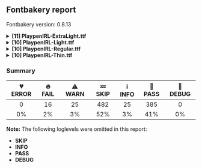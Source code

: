 ## Fontbakery report

Fontbakery version: 0.8.13

<details><summary><b>[11] PlaypenIRL-ExtraLight.ttf</b></summary><div><details><summary>🔥 <b>FAIL:</b> Check glyphs do not have components which are themselves components. (<a href="https://font-bakery.readthedocs.io/en/stable/fontbakery/profiles/googlefonts.html#com.google.fonts/check/glyf_nested_components">com.google.fonts/check/glyf_nested_components</a>)</summary><div>

>
>There have been bugs rendering variable fonts with nested components. Additionally, some static fonts with nested components have been reported to have rendering and printing issues.
>
>For more info, see: * https://github.com/googlefonts/fontbakery/issues/2961 * https://github.com/arrowtype/recursive/issues/412
>
* 🔥 **FAIL** The following glyphs have components which themselves are component glyphs:
	* uni1EAE
	* uni1EB0
	* uni1EB2
	* uni1EB4
	* uni1EA8
	* uni1EAA
	* Dcroat
	* uni1EC2
	* uni1EC4
	* IJacute
	* uni1ED4
	* uni1ED6
	* uni1EDA
	* uni1EE2
	* uni1EDC
	* uni1EDE
	* uni1EE0
	* uni1EE8
	* uni1EF0
	* uni1EEA
	* uni1EEC
	* uni1EEE
	* uni1EAF
	* uni1EB1
	* uni1EB3
	* uni1EB5
	* uni1EA5
	* uni1EA7
	* uni1EA9
	* uni1EAB
	* uni1EBF
	* uni1EC1
	* uni1EC3
	* uni1EC5
	* ijacute
	* uni1ED1
	* uni1ED3
	* uni1ED5
	* uni1ED7
	* uni1EDB
	* uni1EE3
	* uni1EDD
	* uni1EDF
	* uni1EE1
	* uni1EE9
	* uni1EF1
	* uni1EEB
	* uni1EED
	* uni1EEF
	* a.mod.fin
	* b.mod.ini
	* b.mod.med
	* b.mod.fin
	* c.mod.fin
	* d.mod.fin
	* f.mod.ini
	* f.mod.med
	* f.mod.fin
	* g.mod.ini
	* g.mod.med
	* g.mod.fin
	* h.mod.fin
	* i.mod.fin
	* j.mod.ini
	* j.mod.med
	* j.mod.fin
	* k.mod.fin
	* l.mod.fin
	* m.mod.fin
	* n.mod.fin
	* o.mod.ini
	* o.mod.med
	* o.mod.fin
	* p.mod.ini
	* p.mod.med
	* p.mod.fin
	* q.mod.ini
	* q.mod.med
	* q.mod.fin
	* r.mod.fin
	* s.mod.ini
	* u.mod.fin
	* v.mod.ini
	* v.mod.med
	* v.mod.fin
	* w.mod.ini
	* w.mod.med
	* w.mod.fin
	* x.mod.fin
	* y.mod.ini
	* y.mod.med
	* y.mod.fin
	* z.mod.fin
	* ae.mod.fin
	* oe.mod.fin
	* eth.mod.fin
	* ij.mod
	* ij.mod.ini
	* ij.mod.med
	* ij.mod.fin
	* b.jmc.fin
	* p.jmc
	* p.jmc.fin
	* q.jmc
	* q.jmc.fin
	* q.jmc_ar
	* q.jmc_ar.fin
	* s.jmc
	* germandbls.jmc.fin
	* ij.jmc.ini
	* ij.jmc.fin and thorn.jmc.fin [code: found-nested-components]
</div></details><details><summary>🔥 <b>FAIL:</b> PPEM must be an integer on hinted fonts. (<a href="https://font-bakery.readthedocs.io/en/stable/fontbakery/profiles/googlefonts.html#com.google.fonts/check/integer_ppem_if_hinted">com.google.fonts/check/integer_ppem_if_hinted</a>)</summary><div>

>
>Hinted fonts must have head table flag bit 3 set.
>
>Per https://docs.microsoft.com/en-us/typography/opentype/spec/head, bit 3 of Head::flags decides whether PPEM should be rounded. This bit should always be set for hinted fonts.
>
>Note: Bit 3 = Force ppem to integer values for all internal scaler math; May use fractional ppem sizes if this bit is clear;
>
* 🔥 **FAIL** This is a hinted font, so it must have bit 3 set on the flags of the head table, so that PPEM values will be rounded into an integer value.

This can be accomplished by using the 'gftools fix-hinting' command.

# create virtualenv
python3 -m venv venv
# activate virtualenv
source venv/bin/activate
# install gftools
pip install git+https://www.github.com/googlefonts/tools [code: bad-flags]
</div></details><details><summary>🔥 <b>FAIL:</b> Checking OS/2 usWinAscent & usWinDescent. (<a href="https://font-bakery.readthedocs.io/en/stable/fontbakery/profiles/universal.html#com.google.fonts/check/family/win_ascent_and_descent">com.google.fonts/check/family/win_ascent_and_descent</a>)</summary><div>

>
>A font's winAscent and winDescent values should be greater than or equal to the head table's yMax, abs(yMin) values. If they are less than these values, clipping can occur on Windows platforms (https://github.com/RedHatBrand/Overpass/issues/33).
>
>If the font includes tall/deep writing systems such as Arabic or Devanagari, the winAscent and winDescent can be greater than the yMax and abs(yMin) to accommodate vowel marks.
>
>When the win Metrics are significantly greater than the upm, the linespacing can appear too loose. To counteract this, enabling the OS/2 fsSelection bit 7 (Use_Typo_Metrics), will force Windows to use the OS/2 typo values instead. This means the font developer can control the linespacing with the typo values, whilst avoiding clipping by setting the win values to values greater than the yMax and abs(yMin).
>
* 🔥 **FAIL** OS/2.usWinAscent value should be equal or greater than 1454, but got 981 instead [code: ascent]
* 🔥 **FAIL** OS/2.usWinDescent value should be equal or greater than 626, but got 481 instead. [code: descent]
</div></details><details><summary>🔥 <b>FAIL:</b> Checking post.italicAngle value. (derived from com.google.fonts/check/italic_angle) (<a href="https://font-bakery.readthedocs.io/en/stable/fontbakery/profiles/post.html#com.google.fonts/check/italic_angle">com.google.fonts/check/italic_angle</a>)</summary><div>

>
>The 'post' table italicAngle property should be a reasonable amount, likely not more than 30°. Note that in the OpenType specification, the value is negative for a rightward lean.
>
>https://docs.microsoft.com/en-us/typography/opentype/spec/post
>
* 🔥 **FAIL** Font is not italic, so post.italicAngle should be equal to zero. [code: non-zero-upright]
</div></details><details><summary>⚠ <b>WARN:</b> Combined length of family and style must not exceed 27 characters. (<a href="https://font-bakery.readthedocs.io/en/stable/fontbakery/profiles/googlefonts.html#com.google.fonts/check/name/family_and_style_max_length">com.google.fonts/check/name/family_and_style_max_length</a>)</summary><div>

>
>According to a GlyphsApp tutorial [1], in order to make sure all versions of Windows recognize it as a valid font file, we must make sure that the concatenated length of the familyname (NameID.FONT_FAMILY_NAME) and style (NameID.FONT_SUBFAMILY_NAME) strings in the name table do not exceed 20 characters.
>
>After discussing the problem in more detail at FontBakery issue #2179 [2] we decided that allowing up to 27 chars would still be on the safe side, though.
>
>[1] https://glyphsapp.com/tutorials/multiple-masters-part-3-setting-up-instances [2] https://github.com/googlefonts/fontbakery/issues/2179
>
* ⚠ **WARN** The combined length of family and style exceeds 27 chars in the following 'WINDOWS' entries:
 FONT_FAMILY_NAME = 'Playpen IRL ExtraLight' / SUBFAMILY_NAME = 'Regular'

Please take a look at the conversation at https://github.com/googlefonts/fontbakery/issues/2179 in order to understand the reasoning behind these name table records max-length criteria. [code: too-long]
</div></details><details><summary>⚠ <b>WARN:</b> Ensure fonts have ScriptLangTags declared on the 'meta' table. (<a href="https://font-bakery.readthedocs.io/en/stable/fontbakery/profiles/googlefonts.html#com.google.fonts/check/meta/script_lang_tags">com.google.fonts/check/meta/script_lang_tags</a>)</summary><div>

>
>The OpenType 'meta' table originated at Apple. Microsoft added it to OT with just two DataMap records:
>
>- dlng: comma-separated ScriptLangTags that indicate which scripts, or languages and scripts, with possible variants, the font is designed for.
>
>- slng: comma-separated ScriptLangTags that indicate which scripts, or languages and scripts, with possible variants, the font supports.
>
>The slng structure is intended to describe which languages and scripts the font overall supports. For example, a Traditional Chinese font that also contains Latin characters, can indicate Hant,Latn, showing that it supports Hant, the Traditional Chinese variant of the Hani script, and it also supports the Latn script.
>
>The dlng structure is far more interesting. A font may contain various glyphs, but only a particular subset of the glyphs may be truly "leading" in the design, while other glyphs may have been included for technical reasons. Such a Traditional Chinese font could only list Hant there, showing that it’s designed for Traditional Chinese, but the font would omit Latn, because the developers don’t think the font is really recommended for purely Latin-script use.
>
>The tags used in the structures can comprise just script, or also language and script. For example, if a font has Bulgarian Cyrillic alternates in the locl feature for the cyrl BGR OT languagesystem, it could also indicate in dlng explicitly that it supports bul-Cyrl. (Note that the scripts and languages in meta use the ISO language and script codes, not the OpenType ones).
>
>This check ensures that the font has the meta table containing the slng and dlng structures.
>
>All families in the Google Fonts collection should contain the 'meta' table. Windows 10 already uses it when deciding on which fonts to fall back to. The Google Fonts API and also other environments could use the data for smarter filtering. Most importantly, those entries should be added to the Noto fonts.
>
>In the font making process, some environments store this data in external files already. But the meta table provides a convenient way to store this inside the font file, so some tools may add the data, and unrelated tools may read this data. This makes the solution much more portable and universal.
>
* ⚠ **WARN** This font file does not have a 'meta' table. [code: lacks-meta-table]
</div></details><details><summary>⚠ <b>WARN:</b> Check font contains no unreachable glyphs (<a href="https://font-bakery.readthedocs.io/en/stable/fontbakery/profiles/universal.html#com.google.fonts/check/unreachable_glyphs">com.google.fonts/check/unreachable_glyphs</a>)</summary><div>

>
>Glyphs are either accessible directly through Unicode codepoints or through substitution rules.
>
>In Color Fonts, glyphs are also referenced by the COLR table.
>
>Any glyphs not accessible by either of these means are redundant and serve only to increase the font's file size.
>
* ⚠ **WARN** The following glyphs could not be reached by codepoint or substitution rules:

	- A.dec_locl

	- AE.cur.locl

	- F.cur_locl

	- G_locl

	- G_locl.au

	- IJacute

	- I_locl

	- M_locl

	- M_locl.au

	- OE.cur.locl

	- Q.cur_locl

	- Q.cur_locl.ini

	- Q.dec_pt

	- Q_locl

	- Q_locl.ini

	- T.cur_locl

	- U_locl.au

	- X.dec_locl

	- Y_locl

	- Z.dec_locl

	- _circle

	- b.jmc_dk

	- cnct.ful_t.lop_de_e

	- cnct.mlp_b_s.mod

	- cnct.mod_e_z.ful

	- f.alt1.mrr

	- f.ful_pe

	- f.ful_pl

	- four.alt1

	- i.loclTRK

	- ijacute

	- k.lop_pe

	- l.alt1.lop

	- nine.alt1

	- one.alt1

	- p.mrr_ca

	- seven.alt1

	- t.lop_de

	- uni030C.alt_locl

	- uni0312.case

	- x.cnt_de 

	- y_de
 [code: unreachable-glyphs]
</div></details><details><summary>⚠ <b>WARN:</b> Check if each glyph has the recommended amount of contours. (<a href="https://font-bakery.readthedocs.io/en/stable/fontbakery/profiles/universal.html#com.google.fonts/check/contour_count">com.google.fonts/check/contour_count</a>)</summary><div>

>
>Visually QAing thousands of glyphs by hand is tiring. Most glyphs can only be constructured in a handful of ways. This means a glyph's contour count will only differ slightly amongst different fonts, e.g a 'g' could either be 2 or 3 contours, depending on whether its double story or single story.
>
>However, a quotedbl should have 2 contours, unless the font belongs to a display family.
>
>This check currently does not cover variable fonts because there's plenty of alternative ways of constructing glyphs with multiple outlines for each feature in a VarFont. The expected contour count data for this check is currently optimized for the typical construction of glyphs in static fonts.
>
* ⚠ **WARN** This check inspects the glyph outlines and detects the total number of contours in each of them. The expected values are infered from the typical ammounts of contours observed in a large collection of reference font families. The divergences listed below may simply indicate a significantly different design on some of your glyphs. On the other hand, some of these may flag actual bugs in the font such as glyphs mapped to an incorrect codepoint. Please consider reviewing the design and codepoint assignment of these to make sure they are correct.

The following glyphs do not have the recommended number of contours:

	- Glyph name: Eth	Contours detected: 3	Expected: 2

	- Glyph name: aogonek	Contours detected: 3	Expected: 2

	- Glyph name: Dcroat	Contours detected: 3	Expected: 2

	- Glyph name: dcroat	Contours detected: 3	Expected: 2

	- Glyph name: eogonek	Contours detected: 3	Expected: 2

	- Glyph name: hbar	Contours detected: 2	Expected: 1

	- Glyph name: itilde	Contours detected: 4	Expected: 2

	- Glyph name: Lslash	Contours detected: 2	Expected: 1

	- Glyph name: lslash	Contours detected: 2	Expected: 1

	- Glyph name: Tbar	Contours detected: 2	Expected: 1

	- Glyph name: tbar	Contours detected: 2	Expected: 1

	- Glyph name: Uogonek	Contours detected: 2	Expected: 1

	- Glyph name: uogonek	Contours detected: 2	Expected: 1

	- Glyph name: ohorn	Contours detected: 3	Expected: 2

	- Glyph name: Uhorn	Contours detected: 2	Expected: 1

	- Glyph name: uhorn	Contours detected: 2	Expected: 1

	- Glyph name: uni1EDB	Contours detected: 4	Expected: 3

	- Glyph name: uni1EDD	Contours detected: 4	Expected: 3

	- Glyph name: uni1EDF	Contours detected: 4	Expected: 3

	- Glyph name: uni1EE1	Contours detected: 6	Expected: 3

	- Glyph name: uni1EE3	Contours detected: 4	Expected: 3

	- Glyph name: uni1EE8	Contours detected: 3	Expected: 2

	- Glyph name: uni1EE9	Contours detected: 3	Expected: 2

	- Glyph name: uni1EEA	Contours detected: 3	Expected: 2

	- Glyph name: uni1EEB	Contours detected: 3	Expected: 2

	- Glyph name: uni1EEC	Contours detected: 3	Expected: 2

	- Glyph name: uni1EED	Contours detected: 3	Expected: 2

	- Glyph name: uni1EEE	Contours detected: 3	Expected: 2

	- Glyph name: uni1EEF	Contours detected: 5	Expected: 2

	- Glyph name: uni1EF0	Contours detected: 3	Expected: 2

	- Glyph name: uni1EF1	Contours detected: 3	Expected: 2

	- Glyph name: Dcroat	Contours detected: 3	Expected: 2

	- Glyph name: Eth	Contours detected: 3	Expected: 2

	- Glyph name: Lslash	Contours detected: 2	Expected: 1

	- Glyph name: Tbar	Contours detected: 2	Expected: 1

	- Glyph name: Uhorn	Contours detected: 2	Expected: 1

	- Glyph name: Uogonek	Contours detected: 2	Expected: 1

	- Glyph name: aogonek	Contours detected: 3	Expected: 2

	- Glyph name: dcroat	Contours detected: 3	Expected: 2

	- Glyph name: eogonek	Contours detected: 3	Expected: 2

	- Glyph name: hbar	Contours detected: 2	Expected: 1

	- Glyph name: itilde	Contours detected: 4	Expected: 2

	- Glyph name: lslash	Contours detected: 2	Expected: 1

	- Glyph name: ohorn	Contours detected: 3	Expected: 2

	- Glyph name: tbar	Contours detected: 2	Expected: 1

	- Glyph name: uhorn	Contours detected: 2	Expected: 1

	- Glyph name: uni1EDB	Contours detected: 4	Expected: 3

	- Glyph name: uni1EDD	Contours detected: 4	Expected: 3

	- Glyph name: uni1EDF	Contours detected: 4	Expected: 3

	- Glyph name: uni1EE1	Contours detected: 6	Expected: 3

	- Glyph name: uni1EE3	Contours detected: 4	Expected: 3

	- Glyph name: uni1EE8	Contours detected: 3	Expected: 2

	- Glyph name: uni1EE9	Contours detected: 3	Expected: 2

	- Glyph name: uni1EEA	Contours detected: 3	Expected: 2

	- Glyph name: uni1EEB	Contours detected: 3	Expected: 2

	- Glyph name: uni1EEC	Contours detected: 3	Expected: 2

	- Glyph name: uni1EED	Contours detected: 3	Expected: 2

	- Glyph name: uni1EEE	Contours detected: 3	Expected: 2

	- Glyph name: uni1EEF	Contours detected: 5	Expected: 2

	- Glyph name: uni1EF0	Contours detected: 3	Expected: 2

	- Glyph name: uni1EF1	Contours detected: 3	Expected: 2 

	- Glyph name: uogonek	Contours detected: 2	Expected: 1
 [code: contour-count]
</div></details><details><summary>⚠ <b>WARN:</b> Ensure dotted circle glyph is present and can attach marks. (<a href="https://font-bakery.readthedocs.io/en/stable/fontbakery/profiles/universal.html#com.google.fonts/check/dotted_circle">com.google.fonts/check/dotted_circle</a>)</summary><div>

>
>The dotted circle character (U+25CC) is inserted by shaping engines before mark glyphs which do not have an associated base, especially in the context of broken syllabic clusters.
>
>For fonts containing combining marks, it is recommended that the dotted circle character be included so that these isolated marks can be displayed properly; for fonts supporting complex scripts, this should be considered mandatory.
>
>Additionally, when a dotted circle glyph is present, it should be able to display all marks correctly, meaning that it should contain anchors for all attaching marks.
>
* ⚠ **WARN** No dotted circle glyph present [code: missing-dotted-circle]
</div></details><details><summary>⚠ <b>WARN:</b> Check glyphs in mark glyph class are non-spacing. (<a href="https://font-bakery.readthedocs.io/en/stable/fontbakery/profiles/gdef.html#com.google.fonts/check/gdef_spacing_marks">com.google.fonts/check/gdef_spacing_marks</a>)</summary><div>

>
>Glyphs in the GDEF mark glyph class should be non-spacing.
>
>Spacing glyphs in the GDEF mark glyph class may have incorrect anchor positioning that was only intended for building composite glyphs during design.
>
* ⚠ **WARN** The following spacing glyphs may be in the GDEF mark glyph class by mistake:
	 periodcentered (U+00B7) and tildeshortcomb (unencoded) [code: spacing-mark-glyphs]
</div></details><details><summary>⚠ <b>WARN:</b> Check GDEF mark glyph class doesn't have characters that are not marks. (<a href="https://font-bakery.readthedocs.io/en/stable/fontbakery/profiles/gdef.html#com.google.fonts/check/gdef_non_mark_chars">com.google.fonts/check/gdef_non_mark_chars</a>)</summary><div>

>
>Glyphs in the GDEF mark glyph class become non-spacing and may be repositioned if they have mark anchors.
>
>Only combining mark glyphs should be in that class. Any non-mark glyph must not be in that class, in particular spacing glyphs.
>
* ⚠ **WARN** The following non-mark characters should not be in the GDEF mark glyph class:
	 U+00B7 [code: non-mark-chars]
</div></details><br></div></details><details><summary><b>[10] PlaypenIRL-Light.ttf</b></summary><div><details><summary>🔥 <b>FAIL:</b> Check glyphs do not have components which are themselves components. (<a href="https://font-bakery.readthedocs.io/en/stable/fontbakery/profiles/googlefonts.html#com.google.fonts/check/glyf_nested_components">com.google.fonts/check/glyf_nested_components</a>)</summary><div>

>
>There have been bugs rendering variable fonts with nested components. Additionally, some static fonts with nested components have been reported to have rendering and printing issues.
>
>For more info, see: * https://github.com/googlefonts/fontbakery/issues/2961 * https://github.com/arrowtype/recursive/issues/412
>
* 🔥 **FAIL** The following glyphs have components which themselves are component glyphs:
	* uni1EAE
	* uni1EB0
	* uni1EB2
	* uni1EB4
	* uni1EA8
	* uni1EAA
	* Dcroat
	* uni1EC2
	* uni1EC4
	* IJacute
	* uni1ED4
	* uni1ED6
	* uni1EDA
	* uni1EE2
	* uni1EDC
	* uni1EDE
	* uni1EE0
	* uni1EE8
	* uni1EF0
	* uni1EEA
	* uni1EEC
	* uni1EEE
	* uni1EAF
	* uni1EB1
	* uni1EB3
	* uni1EB5
	* uni1EA5
	* uni1EA7
	* uni1EA9
	* uni1EAB
	* uni1EBF
	* uni1EC1
	* uni1EC3
	* uni1EC5
	* ijacute
	* uni1ED1
	* uni1ED3
	* uni1ED5
	* uni1ED7
	* uni1EDB
	* uni1EE3
	* uni1EDD
	* uni1EDF
	* uni1EE1
	* uni1EE9
	* uni1EF1
	* uni1EEB
	* uni1EED
	* uni1EEF
	* a.mod.fin
	* b.mod.ini
	* b.mod.med
	* b.mod.fin
	* c.mod.fin
	* d.mod.fin
	* f.mod.ini
	* f.mod.med
	* f.mod.fin
	* g.mod.ini
	* g.mod.med
	* g.mod.fin
	* h.mod.fin
	* i.mod.fin
	* j.mod.ini
	* j.mod.med
	* j.mod.fin
	* k.mod.fin
	* l.mod.fin
	* m.mod.fin
	* n.mod.fin
	* o.mod.ini
	* o.mod.med
	* o.mod.fin
	* p.mod.ini
	* p.mod.med
	* p.mod.fin
	* q.mod.ini
	* q.mod.med
	* q.mod.fin
	* r.mod.fin
	* s.mod.ini
	* u.mod.fin
	* v.mod.ini
	* v.mod.med
	* v.mod.fin
	* w.mod.ini
	* w.mod.med
	* w.mod.fin
	* x.mod.fin
	* y.mod.ini
	* y.mod.med
	* y.mod.fin
	* z.mod.fin
	* ae.mod.fin
	* oe.mod.fin
	* eth.mod.fin
	* ij.mod
	* ij.mod.ini
	* ij.mod.med
	* ij.mod.fin
	* b.jmc.fin
	* p.jmc
	* p.jmc.fin
	* q.jmc
	* q.jmc.fin
	* q.jmc_ar
	* q.jmc_ar.fin
	* s.jmc
	* germandbls.jmc.fin
	* ij.jmc.ini
	* ij.jmc.fin and thorn.jmc.fin [code: found-nested-components]
</div></details><details><summary>🔥 <b>FAIL:</b> PPEM must be an integer on hinted fonts. (<a href="https://font-bakery.readthedocs.io/en/stable/fontbakery/profiles/googlefonts.html#com.google.fonts/check/integer_ppem_if_hinted">com.google.fonts/check/integer_ppem_if_hinted</a>)</summary><div>

>
>Hinted fonts must have head table flag bit 3 set.
>
>Per https://docs.microsoft.com/en-us/typography/opentype/spec/head, bit 3 of Head::flags decides whether PPEM should be rounded. This bit should always be set for hinted fonts.
>
>Note: Bit 3 = Force ppem to integer values for all internal scaler math; May use fractional ppem sizes if this bit is clear;
>
* 🔥 **FAIL** This is a hinted font, so it must have bit 3 set on the flags of the head table, so that PPEM values will be rounded into an integer value.

This can be accomplished by using the 'gftools fix-hinting' command.

# create virtualenv
python3 -m venv venv
# activate virtualenv
source venv/bin/activate
# install gftools
pip install git+https://www.github.com/googlefonts/tools [code: bad-flags]
</div></details><details><summary>🔥 <b>FAIL:</b> Checking OS/2 usWinAscent & usWinDescent. (<a href="https://font-bakery.readthedocs.io/en/stable/fontbakery/profiles/universal.html#com.google.fonts/check/family/win_ascent_and_descent">com.google.fonts/check/family/win_ascent_and_descent</a>)</summary><div>

>
>A font's winAscent and winDescent values should be greater than or equal to the head table's yMax, abs(yMin) values. If they are less than these values, clipping can occur on Windows platforms (https://github.com/RedHatBrand/Overpass/issues/33).
>
>If the font includes tall/deep writing systems such as Arabic or Devanagari, the winAscent and winDescent can be greater than the yMax and abs(yMin) to accommodate vowel marks.
>
>When the win Metrics are significantly greater than the upm, the linespacing can appear too loose. To counteract this, enabling the OS/2 fsSelection bit 7 (Use_Typo_Metrics), will force Windows to use the OS/2 typo values instead. This means the font developer can control the linespacing with the typo values, whilst avoiding clipping by setting the win values to values greater than the yMax and abs(yMin).
>
* 🔥 **FAIL** OS/2.usWinAscent value should be equal or greater than 1454, but got 981 instead [code: ascent]
* 🔥 **FAIL** OS/2.usWinDescent value should be equal or greater than 626, but got 481 instead. [code: descent]
</div></details><details><summary>🔥 <b>FAIL:</b> Checking post.italicAngle value. (derived from com.google.fonts/check/italic_angle) (<a href="https://font-bakery.readthedocs.io/en/stable/fontbakery/profiles/post.html#com.google.fonts/check/italic_angle">com.google.fonts/check/italic_angle</a>)</summary><div>

>
>The 'post' table italicAngle property should be a reasonable amount, likely not more than 30°. Note that in the OpenType specification, the value is negative for a rightward lean.
>
>https://docs.microsoft.com/en-us/typography/opentype/spec/post
>
* 🔥 **FAIL** Font is not italic, so post.italicAngle should be equal to zero. [code: non-zero-upright]
</div></details><details><summary>⚠ <b>WARN:</b> Ensure fonts have ScriptLangTags declared on the 'meta' table. (<a href="https://font-bakery.readthedocs.io/en/stable/fontbakery/profiles/googlefonts.html#com.google.fonts/check/meta/script_lang_tags">com.google.fonts/check/meta/script_lang_tags</a>)</summary><div>

>
>The OpenType 'meta' table originated at Apple. Microsoft added it to OT with just two DataMap records:
>
>- dlng: comma-separated ScriptLangTags that indicate which scripts, or languages and scripts, with possible variants, the font is designed for.
>
>- slng: comma-separated ScriptLangTags that indicate which scripts, or languages and scripts, with possible variants, the font supports.
>
>The slng structure is intended to describe which languages and scripts the font overall supports. For example, a Traditional Chinese font that also contains Latin characters, can indicate Hant,Latn, showing that it supports Hant, the Traditional Chinese variant of the Hani script, and it also supports the Latn script.
>
>The dlng structure is far more interesting. A font may contain various glyphs, but only a particular subset of the glyphs may be truly "leading" in the design, while other glyphs may have been included for technical reasons. Such a Traditional Chinese font could only list Hant there, showing that it’s designed for Traditional Chinese, but the font would omit Latn, because the developers don’t think the font is really recommended for purely Latin-script use.
>
>The tags used in the structures can comprise just script, or also language and script. For example, if a font has Bulgarian Cyrillic alternates in the locl feature for the cyrl BGR OT languagesystem, it could also indicate in dlng explicitly that it supports bul-Cyrl. (Note that the scripts and languages in meta use the ISO language and script codes, not the OpenType ones).
>
>This check ensures that the font has the meta table containing the slng and dlng structures.
>
>All families in the Google Fonts collection should contain the 'meta' table. Windows 10 already uses it when deciding on which fonts to fall back to. The Google Fonts API and also other environments could use the data for smarter filtering. Most importantly, those entries should be added to the Noto fonts.
>
>In the font making process, some environments store this data in external files already. But the meta table provides a convenient way to store this inside the font file, so some tools may add the data, and unrelated tools may read this data. This makes the solution much more portable and universal.
>
* ⚠ **WARN** This font file does not have a 'meta' table. [code: lacks-meta-table]
</div></details><details><summary>⚠ <b>WARN:</b> Check font contains no unreachable glyphs (<a href="https://font-bakery.readthedocs.io/en/stable/fontbakery/profiles/universal.html#com.google.fonts/check/unreachable_glyphs">com.google.fonts/check/unreachable_glyphs</a>)</summary><div>

>
>Glyphs are either accessible directly through Unicode codepoints or through substitution rules.
>
>In Color Fonts, glyphs are also referenced by the COLR table.
>
>Any glyphs not accessible by either of these means are redundant and serve only to increase the font's file size.
>
* ⚠ **WARN** The following glyphs could not be reached by codepoint or substitution rules:

	- A.dec_locl

	- AE.cur.locl

	- F.cur_locl

	- G_locl

	- G_locl.au

	- IJacute

	- I_locl

	- M_locl

	- M_locl.au

	- OE.cur.locl

	- Q.cur_locl

	- Q.cur_locl.ini

	- Q.dec_pt

	- Q_locl

	- Q_locl.ini

	- T.cur_locl

	- U_locl.au

	- X.dec_locl

	- Y_locl

	- Z.dec_locl

	- _circle

	- b.jmc_dk

	- cnct.ful_t.lop_de_e

	- cnct.mlp_b_s.mod

	- cnct.mod_e_z.ful

	- f.alt1.mrr

	- f.ful_pe

	- f.ful_pl

	- four.alt1

	- i.loclTRK

	- ijacute

	- k.lop_pe

	- l.alt1.lop

	- nine.alt1

	- one.alt1

	- p.mrr_ca

	- seven.alt1

	- t.lop_de

	- uni030C.alt_locl

	- uni0312.case

	- x.cnt_de 

	- y_de
 [code: unreachable-glyphs]
</div></details><details><summary>⚠ <b>WARN:</b> Check if each glyph has the recommended amount of contours. (<a href="https://font-bakery.readthedocs.io/en/stable/fontbakery/profiles/universal.html#com.google.fonts/check/contour_count">com.google.fonts/check/contour_count</a>)</summary><div>

>
>Visually QAing thousands of glyphs by hand is tiring. Most glyphs can only be constructured in a handful of ways. This means a glyph's contour count will only differ slightly amongst different fonts, e.g a 'g' could either be 2 or 3 contours, depending on whether its double story or single story.
>
>However, a quotedbl should have 2 contours, unless the font belongs to a display family.
>
>This check currently does not cover variable fonts because there's plenty of alternative ways of constructing glyphs with multiple outlines for each feature in a VarFont. The expected contour count data for this check is currently optimized for the typical construction of glyphs in static fonts.
>
* ⚠ **WARN** This check inspects the glyph outlines and detects the total number of contours in each of them. The expected values are infered from the typical ammounts of contours observed in a large collection of reference font families. The divergences listed below may simply indicate a significantly different design on some of your glyphs. On the other hand, some of these may flag actual bugs in the font such as glyphs mapped to an incorrect codepoint. Please consider reviewing the design and codepoint assignment of these to make sure they are correct.

The following glyphs do not have the recommended number of contours:

	- Glyph name: Eth	Contours detected: 3	Expected: 2

	- Glyph name: aogonek	Contours detected: 3	Expected: 2

	- Glyph name: Dcroat	Contours detected: 3	Expected: 2

	- Glyph name: dcroat	Contours detected: 3	Expected: 2

	- Glyph name: eogonek	Contours detected: 3	Expected: 2

	- Glyph name: hbar	Contours detected: 2	Expected: 1

	- Glyph name: itilde	Contours detected: 4	Expected: 2

	- Glyph name: Lslash	Contours detected: 2	Expected: 1

	- Glyph name: lslash	Contours detected: 2	Expected: 1

	- Glyph name: Tbar	Contours detected: 2	Expected: 1

	- Glyph name: tbar	Contours detected: 2	Expected: 1

	- Glyph name: Uogonek	Contours detected: 2	Expected: 1

	- Glyph name: uogonek	Contours detected: 2	Expected: 1

	- Glyph name: ohorn	Contours detected: 3	Expected: 2

	- Glyph name: Uhorn	Contours detected: 2	Expected: 1

	- Glyph name: uhorn	Contours detected: 2	Expected: 1

	- Glyph name: uni1EDB	Contours detected: 4	Expected: 3

	- Glyph name: uni1EDD	Contours detected: 4	Expected: 3

	- Glyph name: uni1EDF	Contours detected: 4	Expected: 3

	- Glyph name: uni1EE1	Contours detected: 6	Expected: 3

	- Glyph name: uni1EE3	Contours detected: 4	Expected: 3

	- Glyph name: uni1EE8	Contours detected: 3	Expected: 2

	- Glyph name: uni1EE9	Contours detected: 3	Expected: 2

	- Glyph name: uni1EEA	Contours detected: 3	Expected: 2

	- Glyph name: uni1EEB	Contours detected: 3	Expected: 2

	- Glyph name: uni1EEC	Contours detected: 3	Expected: 2

	- Glyph name: uni1EED	Contours detected: 3	Expected: 2

	- Glyph name: uni1EEE	Contours detected: 3	Expected: 2

	- Glyph name: uni1EEF	Contours detected: 5	Expected: 2

	- Glyph name: uni1EF0	Contours detected: 3	Expected: 2

	- Glyph name: uni1EF1	Contours detected: 3	Expected: 2

	- Glyph name: Dcroat	Contours detected: 3	Expected: 2

	- Glyph name: Eth	Contours detected: 3	Expected: 2

	- Glyph name: Lslash	Contours detected: 2	Expected: 1

	- Glyph name: Tbar	Contours detected: 2	Expected: 1

	- Glyph name: Uhorn	Contours detected: 2	Expected: 1

	- Glyph name: Uogonek	Contours detected: 2	Expected: 1

	- Glyph name: aogonek	Contours detected: 3	Expected: 2

	- Glyph name: dcroat	Contours detected: 3	Expected: 2

	- Glyph name: eogonek	Contours detected: 3	Expected: 2

	- Glyph name: hbar	Contours detected: 2	Expected: 1

	- Glyph name: itilde	Contours detected: 4	Expected: 2

	- Glyph name: lslash	Contours detected: 2	Expected: 1

	- Glyph name: ohorn	Contours detected: 3	Expected: 2

	- Glyph name: tbar	Contours detected: 2	Expected: 1

	- Glyph name: uhorn	Contours detected: 2	Expected: 1

	- Glyph name: uni1EDB	Contours detected: 4	Expected: 3

	- Glyph name: uni1EDD	Contours detected: 4	Expected: 3

	- Glyph name: uni1EDF	Contours detected: 4	Expected: 3

	- Glyph name: uni1EE1	Contours detected: 6	Expected: 3

	- Glyph name: uni1EE3	Contours detected: 4	Expected: 3

	- Glyph name: uni1EE8	Contours detected: 3	Expected: 2

	- Glyph name: uni1EE9	Contours detected: 3	Expected: 2

	- Glyph name: uni1EEA	Contours detected: 3	Expected: 2

	- Glyph name: uni1EEB	Contours detected: 3	Expected: 2

	- Glyph name: uni1EEC	Contours detected: 3	Expected: 2

	- Glyph name: uni1EED	Contours detected: 3	Expected: 2

	- Glyph name: uni1EEE	Contours detected: 3	Expected: 2

	- Glyph name: uni1EEF	Contours detected: 5	Expected: 2

	- Glyph name: uni1EF0	Contours detected: 3	Expected: 2

	- Glyph name: uni1EF1	Contours detected: 3	Expected: 2 

	- Glyph name: uogonek	Contours detected: 2	Expected: 1
 [code: contour-count]
</div></details><details><summary>⚠ <b>WARN:</b> Ensure dotted circle glyph is present and can attach marks. (<a href="https://font-bakery.readthedocs.io/en/stable/fontbakery/profiles/universal.html#com.google.fonts/check/dotted_circle">com.google.fonts/check/dotted_circle</a>)</summary><div>

>
>The dotted circle character (U+25CC) is inserted by shaping engines before mark glyphs which do not have an associated base, especially in the context of broken syllabic clusters.
>
>For fonts containing combining marks, it is recommended that the dotted circle character be included so that these isolated marks can be displayed properly; for fonts supporting complex scripts, this should be considered mandatory.
>
>Additionally, when a dotted circle glyph is present, it should be able to display all marks correctly, meaning that it should contain anchors for all attaching marks.
>
* ⚠ **WARN** No dotted circle glyph present [code: missing-dotted-circle]
</div></details><details><summary>⚠ <b>WARN:</b> Check glyphs in mark glyph class are non-spacing. (<a href="https://font-bakery.readthedocs.io/en/stable/fontbakery/profiles/gdef.html#com.google.fonts/check/gdef_spacing_marks">com.google.fonts/check/gdef_spacing_marks</a>)</summary><div>

>
>Glyphs in the GDEF mark glyph class should be non-spacing.
>
>Spacing glyphs in the GDEF mark glyph class may have incorrect anchor positioning that was only intended for building composite glyphs during design.
>
* ⚠ **WARN** The following spacing glyphs may be in the GDEF mark glyph class by mistake:
	 periodcentered (U+00B7) and tildeshortcomb (unencoded) [code: spacing-mark-glyphs]
</div></details><details><summary>⚠ <b>WARN:</b> Check GDEF mark glyph class doesn't have characters that are not marks. (<a href="https://font-bakery.readthedocs.io/en/stable/fontbakery/profiles/gdef.html#com.google.fonts/check/gdef_non_mark_chars">com.google.fonts/check/gdef_non_mark_chars</a>)</summary><div>

>
>Glyphs in the GDEF mark glyph class become non-spacing and may be repositioned if they have mark anchors.
>
>Only combining mark glyphs should be in that class. Any non-mark glyph must not be in that class, in particular spacing glyphs.
>
* ⚠ **WARN** The following non-mark characters should not be in the GDEF mark glyph class:
	 U+00B7 [code: non-mark-chars]
</div></details><br></div></details><details><summary><b>[10] PlaypenIRL-Regular.ttf</b></summary><div><details><summary>🔥 <b>FAIL:</b> Check glyphs do not have components which are themselves components. (<a href="https://font-bakery.readthedocs.io/en/stable/fontbakery/profiles/googlefonts.html#com.google.fonts/check/glyf_nested_components">com.google.fonts/check/glyf_nested_components</a>)</summary><div>

>
>There have been bugs rendering variable fonts with nested components. Additionally, some static fonts with nested components have been reported to have rendering and printing issues.
>
>For more info, see: * https://github.com/googlefonts/fontbakery/issues/2961 * https://github.com/arrowtype/recursive/issues/412
>
* 🔥 **FAIL** The following glyphs have components which themselves are component glyphs:
	* uni1EAE
	* uni1EB0
	* uni1EB2
	* uni1EB4
	* uni1EA8
	* uni1EAA
	* Dcroat
	* uni1EC2
	* uni1EC4
	* IJacute
	* uni1ED4
	* uni1ED6
	* uni1EDA
	* uni1EE2
	* uni1EDC
	* uni1EDE
	* uni1EE0
	* uni1EE8
	* uni1EF0
	* uni1EEA
	* uni1EEC
	* uni1EEE
	* uni1EAF
	* uni1EB1
	* uni1EB3
	* uni1EB5
	* uni1EA5
	* uni1EA7
	* uni1EA9
	* uni1EAB
	* uni1EBF
	* uni1EC1
	* uni1EC3
	* uni1EC5
	* ijacute
	* uni1ED1
	* uni1ED3
	* uni1ED5
	* uni1ED7
	* uni1EDB
	* uni1EE3
	* uni1EDD
	* uni1EDF
	* uni1EE1
	* uni1EE9
	* uni1EF1
	* uni1EEB
	* uni1EED
	* uni1EEF
	* a.mod.fin
	* b.mod.ini
	* b.mod.med
	* b.mod.fin
	* c.mod.fin
	* d.mod.fin
	* f.mod.ini
	* f.mod.med
	* f.mod.fin
	* g.mod.ini
	* g.mod.med
	* g.mod.fin
	* h.mod.fin
	* i.mod.fin
	* j.mod.ini
	* j.mod.med
	* j.mod.fin
	* k.mod.fin
	* l.mod.fin
	* m.mod.fin
	* n.mod.fin
	* o.mod.ini
	* o.mod.med
	* o.mod.fin
	* p.mod.ini
	* p.mod.med
	* p.mod.fin
	* q.mod.ini
	* q.mod.med
	* q.mod.fin
	* r.mod.fin
	* s.mod.ini
	* u.mod.fin
	* v.mod.ini
	* v.mod.med
	* v.mod.fin
	* w.mod.ini
	* w.mod.med
	* w.mod.fin
	* x.mod.fin
	* y.mod.ini
	* y.mod.med
	* y.mod.fin
	* z.mod.fin
	* ae.mod.fin
	* oe.mod.fin
	* eth.mod.fin
	* ij.mod
	* ij.mod.ini
	* ij.mod.med
	* ij.mod.fin
	* b.jmc.fin
	* p.jmc
	* p.jmc.fin
	* q.jmc
	* q.jmc.fin
	* q.jmc_ar
	* q.jmc_ar.fin
	* s.jmc
	* germandbls.jmc.fin
	* ij.jmc.ini
	* ij.jmc.fin and thorn.jmc.fin [code: found-nested-components]
</div></details><details><summary>🔥 <b>FAIL:</b> PPEM must be an integer on hinted fonts. (<a href="https://font-bakery.readthedocs.io/en/stable/fontbakery/profiles/googlefonts.html#com.google.fonts/check/integer_ppem_if_hinted">com.google.fonts/check/integer_ppem_if_hinted</a>)</summary><div>

>
>Hinted fonts must have head table flag bit 3 set.
>
>Per https://docs.microsoft.com/en-us/typography/opentype/spec/head, bit 3 of Head::flags decides whether PPEM should be rounded. This bit should always be set for hinted fonts.
>
>Note: Bit 3 = Force ppem to integer values for all internal scaler math; May use fractional ppem sizes if this bit is clear;
>
* 🔥 **FAIL** This is a hinted font, so it must have bit 3 set on the flags of the head table, so that PPEM values will be rounded into an integer value.

This can be accomplished by using the 'gftools fix-hinting' command.

# create virtualenv
python3 -m venv venv
# activate virtualenv
source venv/bin/activate
# install gftools
pip install git+https://www.github.com/googlefonts/tools [code: bad-flags]
</div></details><details><summary>🔥 <b>FAIL:</b> Checking OS/2 usWinAscent & usWinDescent. (<a href="https://font-bakery.readthedocs.io/en/stable/fontbakery/profiles/universal.html#com.google.fonts/check/family/win_ascent_and_descent">com.google.fonts/check/family/win_ascent_and_descent</a>)</summary><div>

>
>A font's winAscent and winDescent values should be greater than or equal to the head table's yMax, abs(yMin) values. If they are less than these values, clipping can occur on Windows platforms (https://github.com/RedHatBrand/Overpass/issues/33).
>
>If the font includes tall/deep writing systems such as Arabic or Devanagari, the winAscent and winDescent can be greater than the yMax and abs(yMin) to accommodate vowel marks.
>
>When the win Metrics are significantly greater than the upm, the linespacing can appear too loose. To counteract this, enabling the OS/2 fsSelection bit 7 (Use_Typo_Metrics), will force Windows to use the OS/2 typo values instead. This means the font developer can control the linespacing with the typo values, whilst avoiding clipping by setting the win values to values greater than the yMax and abs(yMin).
>
* 🔥 **FAIL** OS/2.usWinAscent value should be equal or greater than 1454, but got 981 instead [code: ascent]
* 🔥 **FAIL** OS/2.usWinDescent value should be equal or greater than 626, but got 481 instead. [code: descent]
</div></details><details><summary>🔥 <b>FAIL:</b> Checking post.italicAngle value. (derived from com.google.fonts/check/italic_angle) (<a href="https://font-bakery.readthedocs.io/en/stable/fontbakery/profiles/post.html#com.google.fonts/check/italic_angle">com.google.fonts/check/italic_angle</a>)</summary><div>

>
>The 'post' table italicAngle property should be a reasonable amount, likely not more than 30°. Note that in the OpenType specification, the value is negative for a rightward lean.
>
>https://docs.microsoft.com/en-us/typography/opentype/spec/post
>
* 🔥 **FAIL** Font is not italic, so post.italicAngle should be equal to zero. [code: non-zero-upright]
</div></details><details><summary>⚠ <b>WARN:</b> Ensure fonts have ScriptLangTags declared on the 'meta' table. (<a href="https://font-bakery.readthedocs.io/en/stable/fontbakery/profiles/googlefonts.html#com.google.fonts/check/meta/script_lang_tags">com.google.fonts/check/meta/script_lang_tags</a>)</summary><div>

>
>The OpenType 'meta' table originated at Apple. Microsoft added it to OT with just two DataMap records:
>
>- dlng: comma-separated ScriptLangTags that indicate which scripts, or languages and scripts, with possible variants, the font is designed for.
>
>- slng: comma-separated ScriptLangTags that indicate which scripts, or languages and scripts, with possible variants, the font supports.
>
>The slng structure is intended to describe which languages and scripts the font overall supports. For example, a Traditional Chinese font that also contains Latin characters, can indicate Hant,Latn, showing that it supports Hant, the Traditional Chinese variant of the Hani script, and it also supports the Latn script.
>
>The dlng structure is far more interesting. A font may contain various glyphs, but only a particular subset of the glyphs may be truly "leading" in the design, while other glyphs may have been included for technical reasons. Such a Traditional Chinese font could only list Hant there, showing that it’s designed for Traditional Chinese, but the font would omit Latn, because the developers don’t think the font is really recommended for purely Latin-script use.
>
>The tags used in the structures can comprise just script, or also language and script. For example, if a font has Bulgarian Cyrillic alternates in the locl feature for the cyrl BGR OT languagesystem, it could also indicate in dlng explicitly that it supports bul-Cyrl. (Note that the scripts and languages in meta use the ISO language and script codes, not the OpenType ones).
>
>This check ensures that the font has the meta table containing the slng and dlng structures.
>
>All families in the Google Fonts collection should contain the 'meta' table. Windows 10 already uses it when deciding on which fonts to fall back to. The Google Fonts API and also other environments could use the data for smarter filtering. Most importantly, those entries should be added to the Noto fonts.
>
>In the font making process, some environments store this data in external files already. But the meta table provides a convenient way to store this inside the font file, so some tools may add the data, and unrelated tools may read this data. This makes the solution much more portable and universal.
>
* ⚠ **WARN** This font file does not have a 'meta' table. [code: lacks-meta-table]
</div></details><details><summary>⚠ <b>WARN:</b> Check font contains no unreachable glyphs (<a href="https://font-bakery.readthedocs.io/en/stable/fontbakery/profiles/universal.html#com.google.fonts/check/unreachable_glyphs">com.google.fonts/check/unreachable_glyphs</a>)</summary><div>

>
>Glyphs are either accessible directly through Unicode codepoints or through substitution rules.
>
>In Color Fonts, glyphs are also referenced by the COLR table.
>
>Any glyphs not accessible by either of these means are redundant and serve only to increase the font's file size.
>
* ⚠ **WARN** The following glyphs could not be reached by codepoint or substitution rules:

	- A.dec_locl

	- AE.cur.locl

	- F.cur_locl

	- G_locl

	- G_locl.au

	- IJacute

	- I_locl

	- M_locl

	- M_locl.au

	- OE.cur.locl

	- Q.cur_locl

	- Q.cur_locl.ini

	- Q.dec_pt

	- Q_locl

	- Q_locl.ini

	- T.cur_locl

	- U_locl.au

	- X.dec_locl

	- Y_locl

	- Z.dec_locl

	- _circle

	- b.jmc_dk

	- cnct.ful_t.lop_de_e

	- cnct.mlp_b_s.mod

	- cnct.mod_e_z.ful

	- f.alt1.mrr

	- f.ful_pe

	- f.ful_pl

	- four.alt1

	- i.loclTRK

	- ijacute

	- k.lop_pe

	- l.alt1.lop

	- nine.alt1

	- one.alt1

	- p.mrr_ca

	- seven.alt1

	- t.lop_de

	- uni030C.alt_locl

	- uni0312.case

	- x.cnt_de 

	- y_de
 [code: unreachable-glyphs]
</div></details><details><summary>⚠ <b>WARN:</b> Check if each glyph has the recommended amount of contours. (<a href="https://font-bakery.readthedocs.io/en/stable/fontbakery/profiles/universal.html#com.google.fonts/check/contour_count">com.google.fonts/check/contour_count</a>)</summary><div>

>
>Visually QAing thousands of glyphs by hand is tiring. Most glyphs can only be constructured in a handful of ways. This means a glyph's contour count will only differ slightly amongst different fonts, e.g a 'g' could either be 2 or 3 contours, depending on whether its double story or single story.
>
>However, a quotedbl should have 2 contours, unless the font belongs to a display family.
>
>This check currently does not cover variable fonts because there's plenty of alternative ways of constructing glyphs with multiple outlines for each feature in a VarFont. The expected contour count data for this check is currently optimized for the typical construction of glyphs in static fonts.
>
* ⚠ **WARN** This check inspects the glyph outlines and detects the total number of contours in each of them. The expected values are infered from the typical ammounts of contours observed in a large collection of reference font families. The divergences listed below may simply indicate a significantly different design on some of your glyphs. On the other hand, some of these may flag actual bugs in the font such as glyphs mapped to an incorrect codepoint. Please consider reviewing the design and codepoint assignment of these to make sure they are correct.

The following glyphs do not have the recommended number of contours:

	- Glyph name: Eth	Contours detected: 3	Expected: 2

	- Glyph name: aogonek	Contours detected: 3	Expected: 2

	- Glyph name: Dcroat	Contours detected: 3	Expected: 2

	- Glyph name: dcroat	Contours detected: 3	Expected: 2

	- Glyph name: eogonek	Contours detected: 3	Expected: 2

	- Glyph name: hbar	Contours detected: 2	Expected: 1

	- Glyph name: Lslash	Contours detected: 2	Expected: 1

	- Glyph name: lslash	Contours detected: 2	Expected: 1

	- Glyph name: Tbar	Contours detected: 2	Expected: 1

	- Glyph name: tbar	Contours detected: 2	Expected: 1

	- Glyph name: Uogonek	Contours detected: 2	Expected: 1

	- Glyph name: uogonek	Contours detected: 2	Expected: 1

	- Glyph name: ohorn	Contours detected: 3	Expected: 2

	- Glyph name: Uhorn	Contours detected: 2	Expected: 1

	- Glyph name: uhorn	Contours detected: 2	Expected: 1

	- Glyph name: uni1EDB	Contours detected: 4	Expected: 3

	- Glyph name: uni1EDD	Contours detected: 4	Expected: 3

	- Glyph name: uni1EDF	Contours detected: 4	Expected: 3

	- Glyph name: uni1EE1	Contours detected: 4	Expected: 3

	- Glyph name: uni1EE3	Contours detected: 4	Expected: 3

	- Glyph name: uni1EE8	Contours detected: 3	Expected: 2

	- Glyph name: uni1EE9	Contours detected: 3	Expected: 2

	- Glyph name: uni1EEA	Contours detected: 3	Expected: 2

	- Glyph name: uni1EEB	Contours detected: 3	Expected: 2

	- Glyph name: uni1EEC	Contours detected: 3	Expected: 2

	- Glyph name: uni1EED	Contours detected: 3	Expected: 2

	- Glyph name: uni1EEE	Contours detected: 3	Expected: 2

	- Glyph name: uni1EEF	Contours detected: 3	Expected: 2

	- Glyph name: uni1EF0	Contours detected: 3	Expected: 2

	- Glyph name: uni1EF1	Contours detected: 3	Expected: 2

	- Glyph name: Dcroat	Contours detected: 3	Expected: 2

	- Glyph name: Eth	Contours detected: 3	Expected: 2

	- Glyph name: Lslash	Contours detected: 2	Expected: 1

	- Glyph name: Tbar	Contours detected: 2	Expected: 1

	- Glyph name: Uhorn	Contours detected: 2	Expected: 1

	- Glyph name: Uogonek	Contours detected: 2	Expected: 1

	- Glyph name: aogonek	Contours detected: 3	Expected: 2

	- Glyph name: dcroat	Contours detected: 3	Expected: 2

	- Glyph name: eogonek	Contours detected: 3	Expected: 2

	- Glyph name: hbar	Contours detected: 2	Expected: 1

	- Glyph name: lslash	Contours detected: 2	Expected: 1

	- Glyph name: ohorn	Contours detected: 3	Expected: 2

	- Glyph name: tbar	Contours detected: 2	Expected: 1

	- Glyph name: uhorn	Contours detected: 2	Expected: 1

	- Glyph name: uni1EDB	Contours detected: 4	Expected: 3

	- Glyph name: uni1EDD	Contours detected: 4	Expected: 3

	- Glyph name: uni1EDF	Contours detected: 4	Expected: 3

	- Glyph name: uni1EE1	Contours detected: 4	Expected: 3

	- Glyph name: uni1EE3	Contours detected: 4	Expected: 3

	- Glyph name: uni1EE8	Contours detected: 3	Expected: 2

	- Glyph name: uni1EE9	Contours detected: 3	Expected: 2

	- Glyph name: uni1EEA	Contours detected: 3	Expected: 2

	- Glyph name: uni1EEB	Contours detected: 3	Expected: 2

	- Glyph name: uni1EEC	Contours detected: 3	Expected: 2

	- Glyph name: uni1EED	Contours detected: 3	Expected: 2

	- Glyph name: uni1EEE	Contours detected: 3	Expected: 2

	- Glyph name: uni1EEF	Contours detected: 3	Expected: 2

	- Glyph name: uni1EF0	Contours detected: 3	Expected: 2

	- Glyph name: uni1EF1	Contours detected: 3	Expected: 2 

	- Glyph name: uogonek	Contours detected: 2	Expected: 1
 [code: contour-count]
</div></details><details><summary>⚠ <b>WARN:</b> Ensure dotted circle glyph is present and can attach marks. (<a href="https://font-bakery.readthedocs.io/en/stable/fontbakery/profiles/universal.html#com.google.fonts/check/dotted_circle">com.google.fonts/check/dotted_circle</a>)</summary><div>

>
>The dotted circle character (U+25CC) is inserted by shaping engines before mark glyphs which do not have an associated base, especially in the context of broken syllabic clusters.
>
>For fonts containing combining marks, it is recommended that the dotted circle character be included so that these isolated marks can be displayed properly; for fonts supporting complex scripts, this should be considered mandatory.
>
>Additionally, when a dotted circle glyph is present, it should be able to display all marks correctly, meaning that it should contain anchors for all attaching marks.
>
* ⚠ **WARN** No dotted circle glyph present [code: missing-dotted-circle]
</div></details><details><summary>⚠ <b>WARN:</b> Check glyphs in mark glyph class are non-spacing. (<a href="https://font-bakery.readthedocs.io/en/stable/fontbakery/profiles/gdef.html#com.google.fonts/check/gdef_spacing_marks">com.google.fonts/check/gdef_spacing_marks</a>)</summary><div>

>
>Glyphs in the GDEF mark glyph class should be non-spacing.
>
>Spacing glyphs in the GDEF mark glyph class may have incorrect anchor positioning that was only intended for building composite glyphs during design.
>
* ⚠ **WARN** The following spacing glyphs may be in the GDEF mark glyph class by mistake:
	 periodcentered (U+00B7) and tildeshortcomb (unencoded) [code: spacing-mark-glyphs]
</div></details><details><summary>⚠ <b>WARN:</b> Check GDEF mark glyph class doesn't have characters that are not marks. (<a href="https://font-bakery.readthedocs.io/en/stable/fontbakery/profiles/gdef.html#com.google.fonts/check/gdef_non_mark_chars">com.google.fonts/check/gdef_non_mark_chars</a>)</summary><div>

>
>Glyphs in the GDEF mark glyph class become non-spacing and may be repositioned if they have mark anchors.
>
>Only combining mark glyphs should be in that class. Any non-mark glyph must not be in that class, in particular spacing glyphs.
>
* ⚠ **WARN** The following non-mark characters should not be in the GDEF mark glyph class:
	 U+00B7 [code: non-mark-chars]
</div></details><br></div></details><details><summary><b>[10] PlaypenIRL-Thin.ttf</b></summary><div><details><summary>🔥 <b>FAIL:</b> Check glyphs do not have components which are themselves components. (<a href="https://font-bakery.readthedocs.io/en/stable/fontbakery/profiles/googlefonts.html#com.google.fonts/check/glyf_nested_components">com.google.fonts/check/glyf_nested_components</a>)</summary><div>

>
>There have been bugs rendering variable fonts with nested components. Additionally, some static fonts with nested components have been reported to have rendering and printing issues.
>
>For more info, see: * https://github.com/googlefonts/fontbakery/issues/2961 * https://github.com/arrowtype/recursive/issues/412
>
* 🔥 **FAIL** The following glyphs have components which themselves are component glyphs:
	* uni1EAE
	* uni1EB0
	* uni1EB2
	* uni1EB4
	* uni1EA8
	* uni1EAA
	* Dcroat
	* uni1EC2
	* uni1EC4
	* IJacute
	* uni1ED4
	* uni1ED6
	* uni1EDA
	* uni1EE2
	* uni1EDC
	* uni1EDE
	* uni1EE0
	* uni1EE8
	* uni1EF0
	* uni1EEA
	* uni1EEC
	* uni1EEE
	* uni1EAF
	* uni1EB1
	* uni1EB3
	* uni1EB5
	* uni1EA5
	* uni1EA7
	* uni1EA9
	* uni1EAB
	* uni1EBF
	* uni1EC1
	* uni1EC3
	* uni1EC5
	* ijacute
	* uni1ED1
	* uni1ED3
	* uni1ED5
	* uni1ED7
	* uni1EDB
	* uni1EE3
	* uni1EDD
	* uni1EDF
	* uni1EE1
	* uni1EE9
	* uni1EF1
	* uni1EEB
	* uni1EED
	* uni1EEF
	* a.mod.fin
	* b.mod.ini
	* b.mod.med
	* b.mod.fin
	* c.mod.fin
	* d.mod.fin
	* f.mod.ini
	* f.mod.med
	* f.mod.fin
	* g.mod.ini
	* g.mod.med
	* g.mod.fin
	* h.mod.fin
	* i.mod.fin
	* j.mod.ini
	* j.mod.med
	* j.mod.fin
	* k.mod.fin
	* l.mod.fin
	* m.mod.fin
	* n.mod.fin
	* o.mod.ini
	* o.mod.med
	* o.mod.fin
	* p.mod.ini
	* p.mod.med
	* p.mod.fin
	* q.mod.ini
	* q.mod.med
	* q.mod.fin
	* r.mod.fin
	* s.mod.ini
	* u.mod.fin
	* v.mod.ini
	* v.mod.med
	* v.mod.fin
	* w.mod.ini
	* w.mod.med
	* w.mod.fin
	* x.mod.fin
	* y.mod.ini
	* y.mod.med
	* y.mod.fin
	* z.mod.fin
	* ae.mod.fin
	* oe.mod.fin
	* eth.mod.fin
	* ij.mod
	* ij.mod.ini
	* ij.mod.med
	* ij.mod.fin
	* b.jmc.fin
	* p.jmc
	* p.jmc.fin
	* q.jmc
	* q.jmc.fin
	* q.jmc_ar
	* q.jmc_ar.fin
	* s.jmc
	* germandbls.jmc.fin
	* ij.jmc.ini
	* ij.jmc.fin and thorn.jmc.fin [code: found-nested-components]
</div></details><details><summary>🔥 <b>FAIL:</b> PPEM must be an integer on hinted fonts. (<a href="https://font-bakery.readthedocs.io/en/stable/fontbakery/profiles/googlefonts.html#com.google.fonts/check/integer_ppem_if_hinted">com.google.fonts/check/integer_ppem_if_hinted</a>)</summary><div>

>
>Hinted fonts must have head table flag bit 3 set.
>
>Per https://docs.microsoft.com/en-us/typography/opentype/spec/head, bit 3 of Head::flags decides whether PPEM should be rounded. This bit should always be set for hinted fonts.
>
>Note: Bit 3 = Force ppem to integer values for all internal scaler math; May use fractional ppem sizes if this bit is clear;
>
* 🔥 **FAIL** This is a hinted font, so it must have bit 3 set on the flags of the head table, so that PPEM values will be rounded into an integer value.

This can be accomplished by using the 'gftools fix-hinting' command.

# create virtualenv
python3 -m venv venv
# activate virtualenv
source venv/bin/activate
# install gftools
pip install git+https://www.github.com/googlefonts/tools [code: bad-flags]
</div></details><details><summary>🔥 <b>FAIL:</b> Checking OS/2 usWinAscent & usWinDescent. (<a href="https://font-bakery.readthedocs.io/en/stable/fontbakery/profiles/universal.html#com.google.fonts/check/family/win_ascent_and_descent">com.google.fonts/check/family/win_ascent_and_descent</a>)</summary><div>

>
>A font's winAscent and winDescent values should be greater than or equal to the head table's yMax, abs(yMin) values. If they are less than these values, clipping can occur on Windows platforms (https://github.com/RedHatBrand/Overpass/issues/33).
>
>If the font includes tall/deep writing systems such as Arabic or Devanagari, the winAscent and winDescent can be greater than the yMax and abs(yMin) to accommodate vowel marks.
>
>When the win Metrics are significantly greater than the upm, the linespacing can appear too loose. To counteract this, enabling the OS/2 fsSelection bit 7 (Use_Typo_Metrics), will force Windows to use the OS/2 typo values instead. This means the font developer can control the linespacing with the typo values, whilst avoiding clipping by setting the win values to values greater than the yMax and abs(yMin).
>
* 🔥 **FAIL** OS/2.usWinAscent value should be equal or greater than 1454, but got 981 instead [code: ascent]
* 🔥 **FAIL** OS/2.usWinDescent value should be equal or greater than 626, but got 481 instead. [code: descent]
</div></details><details><summary>🔥 <b>FAIL:</b> Checking post.italicAngle value. (derived from com.google.fonts/check/italic_angle) (<a href="https://font-bakery.readthedocs.io/en/stable/fontbakery/profiles/post.html#com.google.fonts/check/italic_angle">com.google.fonts/check/italic_angle</a>)</summary><div>

>
>The 'post' table italicAngle property should be a reasonable amount, likely not more than 30°. Note that in the OpenType specification, the value is negative for a rightward lean.
>
>https://docs.microsoft.com/en-us/typography/opentype/spec/post
>
* 🔥 **FAIL** Font is not italic, so post.italicAngle should be equal to zero. [code: non-zero-upright]
</div></details><details><summary>⚠ <b>WARN:</b> Ensure fonts have ScriptLangTags declared on the 'meta' table. (<a href="https://font-bakery.readthedocs.io/en/stable/fontbakery/profiles/googlefonts.html#com.google.fonts/check/meta/script_lang_tags">com.google.fonts/check/meta/script_lang_tags</a>)</summary><div>

>
>The OpenType 'meta' table originated at Apple. Microsoft added it to OT with just two DataMap records:
>
>- dlng: comma-separated ScriptLangTags that indicate which scripts, or languages and scripts, with possible variants, the font is designed for.
>
>- slng: comma-separated ScriptLangTags that indicate which scripts, or languages and scripts, with possible variants, the font supports.
>
>The slng structure is intended to describe which languages and scripts the font overall supports. For example, a Traditional Chinese font that also contains Latin characters, can indicate Hant,Latn, showing that it supports Hant, the Traditional Chinese variant of the Hani script, and it also supports the Latn script.
>
>The dlng structure is far more interesting. A font may contain various glyphs, but only a particular subset of the glyphs may be truly "leading" in the design, while other glyphs may have been included for technical reasons. Such a Traditional Chinese font could only list Hant there, showing that it’s designed for Traditional Chinese, but the font would omit Latn, because the developers don’t think the font is really recommended for purely Latin-script use.
>
>The tags used in the structures can comprise just script, or also language and script. For example, if a font has Bulgarian Cyrillic alternates in the locl feature for the cyrl BGR OT languagesystem, it could also indicate in dlng explicitly that it supports bul-Cyrl. (Note that the scripts and languages in meta use the ISO language and script codes, not the OpenType ones).
>
>This check ensures that the font has the meta table containing the slng and dlng structures.
>
>All families in the Google Fonts collection should contain the 'meta' table. Windows 10 already uses it when deciding on which fonts to fall back to. The Google Fonts API and also other environments could use the data for smarter filtering. Most importantly, those entries should be added to the Noto fonts.
>
>In the font making process, some environments store this data in external files already. But the meta table provides a convenient way to store this inside the font file, so some tools may add the data, and unrelated tools may read this data. This makes the solution much more portable and universal.
>
* ⚠ **WARN** This font file does not have a 'meta' table. [code: lacks-meta-table]
</div></details><details><summary>⚠ <b>WARN:</b> Check font contains no unreachable glyphs (<a href="https://font-bakery.readthedocs.io/en/stable/fontbakery/profiles/universal.html#com.google.fonts/check/unreachable_glyphs">com.google.fonts/check/unreachable_glyphs</a>)</summary><div>

>
>Glyphs are either accessible directly through Unicode codepoints or through substitution rules.
>
>In Color Fonts, glyphs are also referenced by the COLR table.
>
>Any glyphs not accessible by either of these means are redundant and serve only to increase the font's file size.
>
* ⚠ **WARN** The following glyphs could not be reached by codepoint or substitution rules:

	- A.dec_locl

	- AE.cur.locl

	- F.cur_locl

	- G_locl

	- G_locl.au

	- IJacute

	- I_locl

	- M_locl

	- M_locl.au

	- OE.cur.locl

	- Q.cur_locl

	- Q.cur_locl.ini

	- Q.dec_pt

	- Q_locl

	- Q_locl.ini

	- T.cur_locl

	- U_locl.au

	- X.dec_locl

	- Y_locl

	- Z.dec_locl

	- _circle

	- b.jmc_dk

	- cnct.ful_t.lop_de_e

	- cnct.mlp_b_s.mod

	- cnct.mod_e_z.ful

	- f.alt1.mrr

	- f.ful_pe

	- f.ful_pl

	- four.alt1

	- i.loclTRK

	- ijacute

	- k.lop_pe

	- l.alt1.lop

	- nine.alt1

	- one.alt1

	- p.mrr_ca

	- seven.alt1

	- t.lop_de

	- uni030C.alt_locl

	- uni0312.case

	- x.cnt_de 

	- y_de
 [code: unreachable-glyphs]
</div></details><details><summary>⚠ <b>WARN:</b> Check if each glyph has the recommended amount of contours. (<a href="https://font-bakery.readthedocs.io/en/stable/fontbakery/profiles/universal.html#com.google.fonts/check/contour_count">com.google.fonts/check/contour_count</a>)</summary><div>

>
>Visually QAing thousands of glyphs by hand is tiring. Most glyphs can only be constructured in a handful of ways. This means a glyph's contour count will only differ slightly amongst different fonts, e.g a 'g' could either be 2 or 3 contours, depending on whether its double story or single story.
>
>However, a quotedbl should have 2 contours, unless the font belongs to a display family.
>
>This check currently does not cover variable fonts because there's plenty of alternative ways of constructing glyphs with multiple outlines for each feature in a VarFont. The expected contour count data for this check is currently optimized for the typical construction of glyphs in static fonts.
>
* ⚠ **WARN** This check inspects the glyph outlines and detects the total number of contours in each of them. The expected values are infered from the typical ammounts of contours observed in a large collection of reference font families. The divergences listed below may simply indicate a significantly different design on some of your glyphs. On the other hand, some of these may flag actual bugs in the font such as glyphs mapped to an incorrect codepoint. Please consider reviewing the design and codepoint assignment of these to make sure they are correct.

The following glyphs do not have the recommended number of contours:

	- Glyph name: Eth	Contours detected: 3	Expected: 2

	- Glyph name: aogonek	Contours detected: 3	Expected: 2

	- Glyph name: Dcroat	Contours detected: 3	Expected: 2

	- Glyph name: dcroat	Contours detected: 3	Expected: 2

	- Glyph name: eogonek	Contours detected: 3	Expected: 2

	- Glyph name: hbar	Contours detected: 2	Expected: 1

	- Glyph name: Lslash	Contours detected: 2	Expected: 1

	- Glyph name: lslash	Contours detected: 2	Expected: 1

	- Glyph name: Tbar	Contours detected: 2	Expected: 1

	- Glyph name: tbar	Contours detected: 2	Expected: 1

	- Glyph name: Uogonek	Contours detected: 2	Expected: 1

	- Glyph name: uogonek	Contours detected: 2	Expected: 1

	- Glyph name: ohorn	Contours detected: 3	Expected: 2

	- Glyph name: Uhorn	Contours detected: 2	Expected: 1

	- Glyph name: uhorn	Contours detected: 2	Expected: 1

	- Glyph name: uni1EDB	Contours detected: 4	Expected: 3

	- Glyph name: uni1EDD	Contours detected: 4	Expected: 3

	- Glyph name: uni1EDF	Contours detected: 4	Expected: 3

	- Glyph name: uni1EE1	Contours detected: 4	Expected: 3

	- Glyph name: uni1EE3	Contours detected: 4	Expected: 3

	- Glyph name: uni1EE8	Contours detected: 3	Expected: 2

	- Glyph name: uni1EE9	Contours detected: 3	Expected: 2

	- Glyph name: uni1EEA	Contours detected: 3	Expected: 2

	- Glyph name: uni1EEB	Contours detected: 3	Expected: 2

	- Glyph name: uni1EEC	Contours detected: 3	Expected: 2

	- Glyph name: uni1EED	Contours detected: 3	Expected: 2

	- Glyph name: uni1EEE	Contours detected: 3	Expected: 2

	- Glyph name: uni1EEF	Contours detected: 3	Expected: 2

	- Glyph name: uni1EF0	Contours detected: 3	Expected: 2

	- Glyph name: uni1EF1	Contours detected: 3	Expected: 2

	- Glyph name: Dcroat	Contours detected: 3	Expected: 2

	- Glyph name: Eth	Contours detected: 3	Expected: 2

	- Glyph name: Lslash	Contours detected: 2	Expected: 1

	- Glyph name: Tbar	Contours detected: 2	Expected: 1

	- Glyph name: Uhorn	Contours detected: 2	Expected: 1

	- Glyph name: Uogonek	Contours detected: 2	Expected: 1

	- Glyph name: aogonek	Contours detected: 3	Expected: 2

	- Glyph name: dcroat	Contours detected: 3	Expected: 2

	- Glyph name: eogonek	Contours detected: 3	Expected: 2

	- Glyph name: hbar	Contours detected: 2	Expected: 1

	- Glyph name: lslash	Contours detected: 2	Expected: 1

	- Glyph name: ohorn	Contours detected: 3	Expected: 2

	- Glyph name: tbar	Contours detected: 2	Expected: 1

	- Glyph name: uhorn	Contours detected: 2	Expected: 1

	- Glyph name: uni1EDB	Contours detected: 4	Expected: 3

	- Glyph name: uni1EDD	Contours detected: 4	Expected: 3

	- Glyph name: uni1EDF	Contours detected: 4	Expected: 3

	- Glyph name: uni1EE1	Contours detected: 4	Expected: 3

	- Glyph name: uni1EE3	Contours detected: 4	Expected: 3

	- Glyph name: uni1EE8	Contours detected: 3	Expected: 2

	- Glyph name: uni1EE9	Contours detected: 3	Expected: 2

	- Glyph name: uni1EEA	Contours detected: 3	Expected: 2

	- Glyph name: uni1EEB	Contours detected: 3	Expected: 2

	- Glyph name: uni1EEC	Contours detected: 3	Expected: 2

	- Glyph name: uni1EED	Contours detected: 3	Expected: 2

	- Glyph name: uni1EEE	Contours detected: 3	Expected: 2

	- Glyph name: uni1EEF	Contours detected: 3	Expected: 2

	- Glyph name: uni1EF0	Contours detected: 3	Expected: 2

	- Glyph name: uni1EF1	Contours detected: 3	Expected: 2 

	- Glyph name: uogonek	Contours detected: 2	Expected: 1
 [code: contour-count]
</div></details><details><summary>⚠ <b>WARN:</b> Ensure dotted circle glyph is present and can attach marks. (<a href="https://font-bakery.readthedocs.io/en/stable/fontbakery/profiles/universal.html#com.google.fonts/check/dotted_circle">com.google.fonts/check/dotted_circle</a>)</summary><div>

>
>The dotted circle character (U+25CC) is inserted by shaping engines before mark glyphs which do not have an associated base, especially in the context of broken syllabic clusters.
>
>For fonts containing combining marks, it is recommended that the dotted circle character be included so that these isolated marks can be displayed properly; for fonts supporting complex scripts, this should be considered mandatory.
>
>Additionally, when a dotted circle glyph is present, it should be able to display all marks correctly, meaning that it should contain anchors for all attaching marks.
>
* ⚠ **WARN** No dotted circle glyph present [code: missing-dotted-circle]
</div></details><details><summary>⚠ <b>WARN:</b> Check glyphs in mark glyph class are non-spacing. (<a href="https://font-bakery.readthedocs.io/en/stable/fontbakery/profiles/gdef.html#com.google.fonts/check/gdef_spacing_marks">com.google.fonts/check/gdef_spacing_marks</a>)</summary><div>

>
>Glyphs in the GDEF mark glyph class should be non-spacing.
>
>Spacing glyphs in the GDEF mark glyph class may have incorrect anchor positioning that was only intended for building composite glyphs during design.
>
* ⚠ **WARN** The following spacing glyphs may be in the GDEF mark glyph class by mistake:
	 periodcentered (U+00B7) and tildeshortcomb (unencoded) [code: spacing-mark-glyphs]
</div></details><details><summary>⚠ <b>WARN:</b> Check GDEF mark glyph class doesn't have characters that are not marks. (<a href="https://font-bakery.readthedocs.io/en/stable/fontbakery/profiles/gdef.html#com.google.fonts/check/gdef_non_mark_chars">com.google.fonts/check/gdef_non_mark_chars</a>)</summary><div>

>
>Glyphs in the GDEF mark glyph class become non-spacing and may be repositioned if they have mark anchors.
>
>Only combining mark glyphs should be in that class. Any non-mark glyph must not be in that class, in particular spacing glyphs.
>
* ⚠ **WARN** The following non-mark characters should not be in the GDEF mark glyph class:
	 U+00B7 [code: non-mark-chars]
</div></details><br></div></details>

### Summary

| 💔 ERROR | 🔥 FAIL | ⚠ WARN | 💤 SKIP | ℹ INFO | 🍞 PASS | 🔎 DEBUG |
|:-----:|:----:|:----:|:----:|:----:|:----:|:----:|
| 0 | 16 | 25 | 482 | 25 | 385 | 0 |
| 0% | 2% | 3% | 52% | 3% | 41% | 0% |

**Note:** The following loglevels were omitted in this report:
* **SKIP**
* **INFO**
* **PASS**
* **DEBUG**
